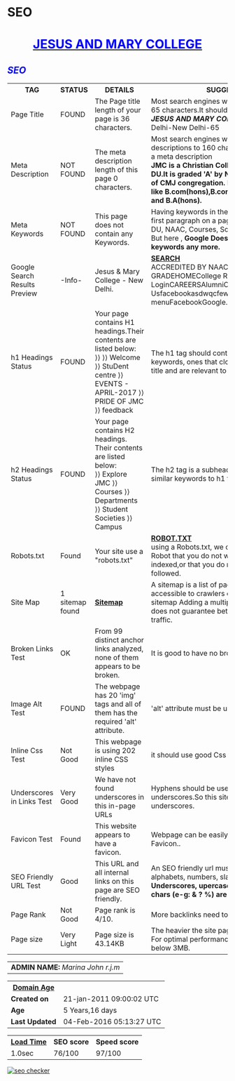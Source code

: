 # SEO
<html>
<style>
body{
background-image: url("http://2.bp.blogspot.com/-bCcJ6K3vBVU/USbIds1JIgI/AAAAAAAAANE/6vQG255z6B8/s1600/colorful+2.jpg")}
</style>
<body>
<div align="center">
  <b><u><h1 style="color:blue;">JESUS AND MARY COLLEGE</h1></u></b>
</div>
<i><h2 style="color:blue;">SEO</h2></i>
<table>
<tr>
<th><b>TAG</b></th>
<th><b>STATUS</b></th>
<th><b>DETAILS</b></th>
<th><b>SUGGESTIONS</b></th>
</tr>
<tr>
<td>Page Title</td>
<td>FOUND</td>
<td>The Page title length of your page is 36 characters.</td>
<td>Most search engines will truncate Page title to 65 characters.It should be <br>
<b><i>JESUS AND MARY COLLEGE</i></b> ,University of Delhi-New Delhi-65</td>
</tr>
<tr>
<td>Meta Description</td> 
<td>NOT FOUND </td>
<td>The meta description length of this page 0 characters.</td>
<td>Most search engines will truncate meta descriptions to 160 characters.There should be a meta description<br> <b>JMC is a Christian College affiliated under DU.It is graded 'A' by NAAC. It is run by sisters of CMJ congregation. It offers various courses like B.com(hons),B.com(prog),B.A.Programe and B.A(hons).</b></td>
</tr>
<tr>
<td>Meta Keywords</td>
<td>NOT FOUND </td>
<td>This page does not contain any Keywords.</td> 
<td>Having keywords in the first heading and in the first paragraph on a page are best.It can be <br> DU, NAAC, Courses, Societies.<br>
But here ,
<b>Google Does not accept meta keywords any more.</b></td>
</tr>
<tr>
<td>Google Search Results Preview</td>
<td>-Info- </td>
<td>Jesus & Mary College - New Delhi.</td>
<td><a href="http://www.jmc.ac.in/"><b>SEARCH</b></a><br>ACCREDITED BY NAAC WITH "A" GRADEHOMECollege RegulationsFaculty LoginCAREERSAlumniContact UsfacebookasdwqcfewfeFacebookgooglemobile menuFacebookGoogle...</td>
</tr>
<tr>
<td> h1 Headings Status</td>
<td> FOUND </td>
<td>Your page contains H1 headings.Their contents are listed below:<br>
⟩⟩ ⟩⟩ Welcome
⟩⟩ StuDent centre
⟩⟩ EVENTS - APRIL-2017
⟩⟩ PRIDE OF JMC 
⟩⟩ feedback</td>
<td>The h1 tag should contain your targeted keywords, ones that closely relate to the page title and are relevant to our content. </td>
</tr>
<tr>
<td> h2 Headings Status</td>
<td> FOUND </td>
<td>Your page contains H2 headings. Their contents are listed below:<br>
⟩⟩ Explore JMC
⟩⟩ Courses
⟩⟩ Departments
⟩⟩ Student Societies
⟩⟩ Campus</td>
<td>The h2 tag is a subheading and should contain similar keywords to h1 tag. </td>
</tr>
<tr>
<td>Robots.txt</td>
<td> Found</td>
<td>Your site use a "robots.txt"</td>
<td> <a href=" http://jmc.ac.in/robots.txt"> <b> ROBOT.TXT </b></a> <br>
using a Robots.txt, we can tell a spider or a Robot that you do not want some of your pages indexed,or that you do not want your links followed.</td>
</tr>
<tr>
<td> Site Map </td>
<td> 1 sitemap found </td>
<td> <a href="http://www.jmc.ac.in/sitemap.xml"> <b> Sitemap </b></a> </td>
<td>A sitemap is a list of pages of a web site accessible to crawlers or users.It is good to have sitemap
 Adding a multiple sitemap structure does not guarantee better indexation or more traffic.</td>
</tr>
<tr>
<td>Broken Links Test</td>
<td>OK</td>
<td>From 99 distinct anchor links analyzed, none of them appears to be broken. </td>
<td>It is good to have no broken links.</td>
</tr>
<tr>
<td>Image Alt Test</td>
<td>FOUND</td>
<td>The webpage has 20 'img' tags and all of them has the required 'alt' attribute. </td>
<td>'alt' attribute must be used with all 'img' tags.</td>
</tr>
<tr>
<td>Inline Css Test</td>
<td>Not Good</td>
<td>This webpage is using 202 inline CSS styles
</td>
<td>it should use good Css styles</td> 
</tr>
<tr>
<td>Underscores in Links Test	</td>
<td>Very Good</td>
<td>We have not found underscores in this in-page URLs</td>
<td>Hyphens should be used instead of underscores.So this site does not use any underscores.</td>
</tr>
<tr>
<td> Favicon Test </td>
<td> Found </td>
<td>This website appears to have a favicon.</td>
<td>Webpage can be easily recognized through Favicon..</td>
</tr>
<tr>
<td>SEO Friendly URL Test	</td>
<td> Good</td>
<td> This URL and all internal links on this page are SEO friendly.</td>
<td>An SEO friendly url must contain only lower alphabets, numbers, slashes(/), dash(-). <br>
<b>Underscores, upercase Alphabets and special chars (e-g: & ? %) are not seo friendly</b>.</td>
</tr>
<tr>
<td>Page Rank</td>
<td>Not Good</td>
<td>	Page rank is 4/10.</td>
<td>More backlinks need to be used to increase PR.</td>
</tr>
<tr>
<td>Page size</td><td >Very Light</td><td >Page size is 43.14KB</td><td>The heavier the site page, the slower the load. For optimal performance, try to keep page size below 3MB.</td>
 </tr>

</table>
<p>
<table>
<tr>
<td><b>ADMIN NAME:</b> <i>Marina John r.j.m</i></td>
</tr>
</table>
<p>
<table>
<tr>
     <th> <u><b>Domain Age</b></u></th>
    </tr>
    <tr>
      <td><b>Created on</b></td><td>21-jan-2011 09:00:02 UTC</td>
    </tr>
    <tr>
      <td><b>Age</b></td><td>5 Years,16 days</td> </tr>
    <tr>
      <td><b>Last Updated</b></td><td>04-Feb-2016 05:13:27 UTC</td>
    </tr>
</table>
<p>
<table>
    <tr>
      <th><u><b>Load Time</b></u></th><th><b>SEO score</b></th><th><b>Speed score</b></th>
    </tr>
    <tr><td>1.0sec</td><td>76/100</td><td>97/100</td>
    </tr>
</table>
<a href="http://smallseotools.com/website-seo-score-checker/" target="_blank"><img src="http://smallseotools.com/imgs/badge-bronze-xs.png" alt="seo checker"/></a>
<body/>
<html/>
